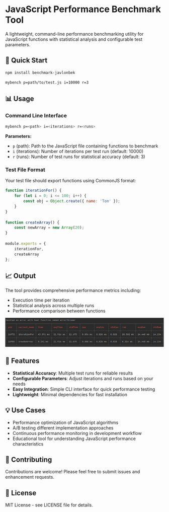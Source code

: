 # JavaScript Performance Benchmark Tool

A lightweight, command-line performance benchmarking utility for JavaScript functions with statistical analysis and configurable test parameters.

## 🚀 Quick Start

```bash
npm install benchmark-javlonbek
```

```bash
mybench p=path/to/test.js i=10000 r=3
```

## 📊 Usage

### Command Line Interface
```bash
mybench p=<path> i=<iterations> r=<runs>
```

**Parameters:**
- `p` (path): Path to the JavaScript file containing functions to benchmark
- `i` (iterations): Number of iterations per test run (default: 10000)
- `r` (runs): Number of test runs for statistical accuracy (default: 3)

### Test File Format

Your test file should export functions using CommonJS format:

```javascript
function iterationFor() {
    for (let i = 0; i <= 100; i++) {
        const obj = Object.create({ name: 'Tom' });
    }
}

function createArray() {
    const newArray = new Array(20);
}

module.exports = {
    iterationFor,
    createArray
};
```

## 📈 Output

The tool provides comprehensive performance metrics including:
- Execution time per iteration
- Statistical analysis across multiple runs
- Performance comparison between functions

![Scheme](public/image/img.png)

## 🔧 Features

- **Statistical Accuracy**: Multiple test runs for reliable results
- **Configurable Parameters**: Adjust iterations and runs based on your needs
- **Easy Integration**: Simple CLI interface for quick performance testing
- **Lightweight**: Minimal dependencies for fast installation

## 💡 Use Cases

- Performance optimization of JavaScript algorithms
- A/B testing different implementation approaches
- Continuous performance monitoring in development workflow
- Educational tool for understanding JavaScript performance characteristics

## 🤝 Contributing

Contributions are welcome! Please feel free to submit issues and enhancement requests.

## 📄 License

MIT License - see LICENSE file for details.
